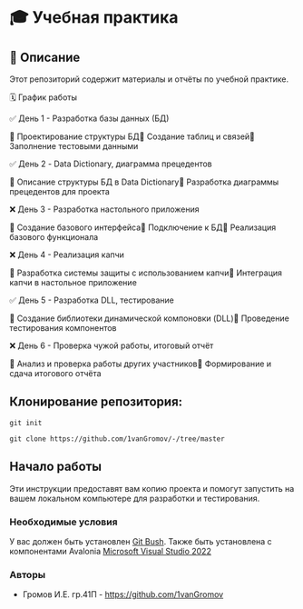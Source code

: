 # 🎓 Учебная практика

## 📌 Описание

Этот репозиторий содержит материалы и отчёты по учебной практике.

🗓 График работы

✅ День 1 - Разработка базы данных (БД)

📌 Проектирование структуры БД📌 Создание таблиц и связей📌 Заполнение тестовыми данными

✅ День 2 - Data Dictionary, диаграмма прецедентов

📌 Описание структуры БД в Data Dictionary📌 Разработка диаграммы прецедентов для проекта

❌ День 3 - Разработка настольного приложения

📌 Создание базового интерфейса📌 Подключение к БД📌 Реализация базового функционала

❌ День 4 - Реализация капчи

📌 Разработка системы защиты с использованием капчи📌 Интеграция капчи в настольное приложение

✅ День 5 - Разработка DLL, тестирование

📌 Создание библиотеки динамической компоновки (DLL)📌 Проведение тестирования компонентов

❌ День 6 - Проверка чужой работы, итоговый отчёт

📌 Анализ и проверка работы других участников📌 Формирование и сдача итогового отчёта

## Клонирование репозитория:
```
git init
```
```
git clone https://github.com/1vanGromov/-/tree/master
```

## Начало работы
Эти инструкции предоставят вам копию проекта и помогут запустить на вашем локальном компьютере для разработки и тестирования.<br/>

### Необходимые условия
У вас должен быть установлен [Git Bush](https://gitforwindows.org/).
Также быть установлена с компонентами Avalonia  [Microsoft Visual Studio 2022](https://visualstudio.microsoft.com/ru/vs/community/)

### Авторы

- Громов И.Е. гр.41П - https://github.com/1vanGromov
